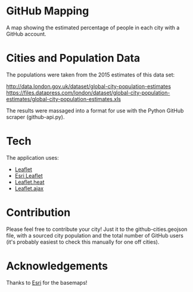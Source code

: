 # GitHub Mapping
A map showing the estimated percentage of people in each city with a GitHub account.

# Cities and Population Data
The populations were taken from the 2015 estimates of this data set:

http://data.london.gov.uk/dataset/global-city-population-estimates
https://files.datapress.com/london/dataset/global-city-population-estimates/global-city-population-estimates.xls

The results were massaged into a format for use with the Python GitHub scraper (github-api.py).


# Tech
The application uses:
  * [Leaflet](http://leafletjs.com/)
  * [Esri Leaflet](https://esri.github.io/esri-leaflet/)
  * [Leaflet.heat](https://github.com/Leaflet/Leaflet.heat)
  * [Leaflet.ajax](https://github.com/calvinmetcalf/leaflet-ajax)

# Contribution
Please feel free to contribute your city! Just it to the github-cities.geojson file, with a sourced city population and the total number of GitHub users (it's probably easiest to check this manually for one off cities).


# Acknowledgements
Thanks to [Esri](http://developers.arcgis.com) for the basemaps!
